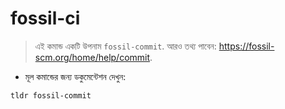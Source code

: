 # fossil-ci

> এই কমান্ড একটি উপনাম `fossil-commit`.
> আরও তথ্য পাবেন: <https://fossil-scm.org/home/help/commit>.

- মূল কমান্ডের জন্য ডকুমেন্টেশন দেখুন:

`tldr fossil-commit`
